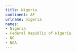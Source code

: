 ```yaml
---
title: Nigeria
continent: AF
urlname: nigeria
names:
- Nigeria
- Federal Republic of Nigeria
- NG
- NGA
---
```


